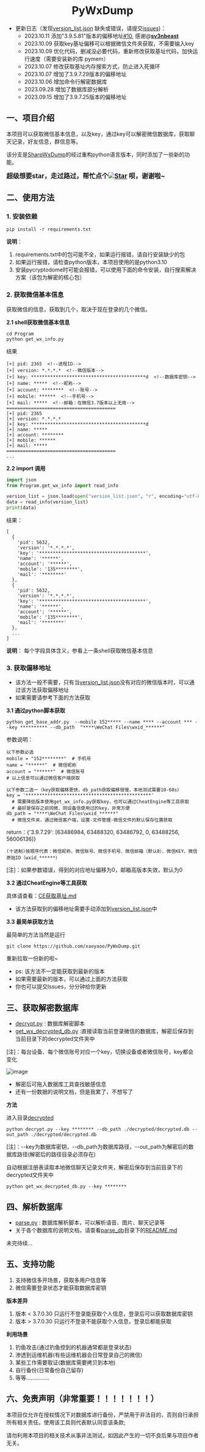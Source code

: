 # <center>PyWxDump</center>

* 更新日志（发现[version_list.json](./Program/version_list.json)
  缺失或错误，请提交[issues](https://github.com/xaoyaoo/PyWxDump/issues))：
    * 2023.10.11 添加"3.9.5.81"版本的偏移地址[#10](https://github.com/xaoyaoo/PyWxDump/issues/10), 感谢@**[sv3nbeast](https://github.com/sv3nbeast)**
    * 2023.10.09 获取key基址偏移可以根据微信文件夹获取，不需要输入key
    * 2023.10.09 优化代码，删减没必要代码，重新修改获取基址代码，加快运行速度（需要安装新的库 pymem）
    * 2023.10.07 修改获取基址内存搜索方式，防止进入死循环
    * 2023.10.07 增加了3.9.7.29版本的偏移地址
    * 2023.10.06 增加命令行解密数据库
    * 2023.09.28 增加了数据库部分解析
    * 2023.09.15 增加了3.9.7.25版本的偏移地址

## 一、项目介绍

本项目可以获取微信基本信息，以及key，通过key可以解密微信数据库，获取聊天记录，好友信息，群信息等。

该分支是[SharpWxDump](https://github.com/AdminTest0/SharpWxDump)的经过重构python语言版本，同时添加了一些新的功能。

<strong><big>
超级想要star，走过路过，帮忙点个[![Star](https://img.shields.io/github/stars/xaoyaoo/PyWxDump.svg?style=social&label=Star)](https://github.com/xaoyaoo/PyWxDump/)
呗，谢谢啦~</big></strong>

## 二、使用方法

### 1. 安装依赖

```shell script
pip install -r requirements.txt
```

**说明**：

1. requirements.txt中的包可能不全，如果运行报错，请自行安装缺少的包
2. 如果运行报错，请检查python版本，本项目使用的是python3.10
3. 安装pycryptodome时可能会报错，可以使用下面的命令安装，自行搜索解决方案（该包为解密的核心包）

### 2. 获取微信基本信息

获取微信的信息，获取到几个，取决于现在登录的几个微信。

**2.1 shell获取微信基本信息**

```shell script
cd Program
python get_wx_info.py
```

结果

```shell script
[+] pid: 2365  <!--进程ID-->
[+] version: *.*.*.*  <!--微信版本-->
[+] key: ******************************************d  <!--数据库密钥-->
[+] name: *****  <!--昵称-->
[+] account: ********  <!--账号-->
[+] mobile: ******  <!--手机号-->
[+] mail: *****  <!--邮箱：在微信3.7版本以上无效-->
========================================
[+] pid: 2365
[+] version: *.*.*.*
[+] key: ******************************************d
[+] name: ***** 
[+] account: ********
[+] mobile: ****** 
[+] mail: ***** 
========================================
...
```

**2.2 import 调用**

```python
import json
from Program.get_wx_info import read_info

version_list = json.load(open("version_list.json", "r", encoding="utf-8"))
data = read_info(version_list)
print(data)
```

结果：

```list
[
  {
    'pid': 5632,
    'version': '*.*.*.*',
    'key': '***************************************',
    'name': '******',
    'account': '******',
    'mobile': '135********',
    'mail': '********'
  },
  {
    'pid': 5632,
    'version': '*.*.*.*',
    'key': '***************************************',
    'name': '******',
    'account': '******',
    'mobile': '135********',
    'mail': '********'
  },
  ...
]
```

**说明**： 每个字段具体含义，参看上一条shell获取微信基本信息

### 3. 获取偏移地址

* 该方法一般不需要，只有当[version_list.json](./Program/version_list.json)没有对应的微信版本时，可以通过该方法获取偏移地址
* 如果需要请参考下面的方法获取

**3.1 通过python脚本获取**

```shell
python get_base_addr.py  --mobile 152***** --name **** --account *** --key ********** --db_path  "****\WeChat Files\wxid_******"
```

参数说明：

    以下参数必选
    mobile = "152********"  # 手机号
    name = "******"  # 微信昵称
    account = "******"  # 微信账号
    # 以上信息可以通过微信客户端获取
    
    以下参数二选一（key获取偏移更快，db_path获取偏移很慢，本地测试需要10-60s）
    key = '**********************************************'
      # 需要降低版本使用get_wx_info.py获取key，也可以通过CheatEngine等工具获取
      # 最好是保存之前同微、同设备信使用过的key，非常方便
    db_path = "****\WeChat Files\wxid_******"  
      # 微信文件夹，通过微信客户端，设置-文件管理-微信文件的默认保存位置获取

return：{'3.9.7.29': [63486984, 63488320, 63486792, 0, 63488256, 56006136]}

    (十进制)按顺序代表：微信昵称、微信账号、微信手机号、微信邮箱（默认0）、微信KEY、微信原始ID（wxid_******）

[注]：如果参数错误，得到的对应地址偏移为0，邮箱高版本失效，默认为0

**3.2 通过CheatEngine等工具获取**

具体请查看：[CE获取基址.md](./CE%E8%8E%B7%E5%8F%96%E5%9F%BA%E5%9D%80.md)

* 该方法获取到的偏移地址需要手动添加到[version_list.json](./Program/version_list.json)中

**3.3 最简单获取方法**

最简单的方法当然是运行

```shell
git clone https://github.com/xaoyaoo/PyWxDump.git
```

重新拉取一份新的啦~

* ps: 该方法不一定能获取到最新的版本
* 如果需要最新的版本，可以通过上面的方法获取
* 你也可以提交Issues，分分钟给你更新

## 三、获取解密数据库

* [decrypt.py](./decrypted/decrypt.py) : 数据库解密脚本
* [get_wx_decrypted_db.py](./decrypted/get_wx_decrypted_db.py) :直接读取当前登录微信的数据库，解密后保存到当前目录下的decrypted文件夹中

[注]：每台设备、每个微信账号对应一个key，切换设备或者微信账号，key都会变化

![image](https://user-images.githubusercontent.com/33925462/179410883-10deefb3-793d-4e15-8475-a74954fafe19.png)

* 解密后可拖入数据库工具查找敏感信息
* 还有一份数据的说明文档，但是我累了，不想写了

**方法**

进入目录[decrypted](./decrypted)

```shell
python decrypt.py --key ******** --db_path ./decrypted/decrypted.db --out_path ./decrypted/decrypted.db
```

[注]：--key为数据库密钥，--db_path为数据库路径，--out_path为解密后的数据库路径(解密后的路径目录必须存在)

自动根据注册表读取本地微信聊天记录文件夹，解密后保存到当前目录下的decrypted文件夹中

```shell
python get_wx_decrypted_db.py --key ********
```

## 四、解析数据库

* [parse.py](./parse_db/parse.py) : 数据库解析脚本，可以解析语音、图片、聊天记录等
* 关于各个数据库的说明文档，请查看[parse_db](./parse_db)目录下的[README.md](./parse_db/README.md)

未完待续...

## 五、支持功能

1. 支持微信多开场景，获取多用户信息等
2. 微信需要登录状态才能获取数据库密钥

**版本差异**

1. 版本 < 3.7.0.30 只运行不登录能获取个人信息，登录后可以获取数据库密钥
2. 版本 > 3.7.0.30 只运行不登录不能获取个人信息，登录后都能获取

**利用场景**

1. 钓鱼攻击(通过钓鱼控到的机器通常都是登录状态)
2. 渗透到运维机器(有些运维机器会日常登录自己的微信)
3. 某些工作需要取证(数据库需要拷贝到本地)
4. 自行备份(日常备份自己留存)
5. 等等...............

## 六、免责声明（非常重要！！！！！！！）

本项目仅允许在授权情况下对数据库进行备份，严禁用于非法目的，否则自行承担所有相关责任。使用该工具则代表默认同意该条款;

请勿利用本项目的相关技术从事非法测试，如因此产生的一切不良后果与项目作者无关。